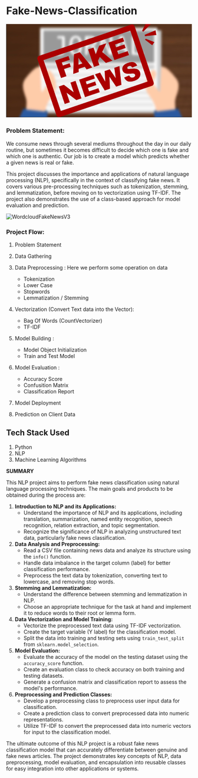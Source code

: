 # Fake-News-Classification

![Fake News](image.png)
### Problem Statement: 
We consume news through several mediums throughout the day in our daily routine, but sometimes it becomes difficult to decide which one is fake and which one is authentic. Our job is to create a model which predicts whether a given news is real or fake.

This project discusses the importance and applications of natural language processing (NLP), specifically in the context of classifying fake news. It covers various pre-processing techniques such as tokenization, stemming, and lemmatization, before moving on to vectorization using TF-IDF. The project also demonstrates the use of a class-based approach for model evaluation and prediction.

![WordcloudFakeNewsV3](https://github.com/Kokit0/PortfolioProject-NLP_Fake_News_Classification/assets/86896405/534b21f2-3db5-4c30-91aa-2590d6536343)

### Project Flow:
1. Problem Statement
2. Data Gathering
3. Data Preprocessing : Here we perform some operation on data
   - Tokenization
   - Lower Case
   - Stopwords 
   - Lemmatization / Stemming

5. Vectorization (Convert Text data into the Vector):
   - Bag Of Words (CountVectorizer)
   - TF-IDF

6. Model Building :
   - Model Object Initialization
   - Train and Test Model

7.  Model Evaluation :
      - Accuracy Score
      - Confusition Matrix
      - Classification Report

7. Model Deployment

8. Prediction on Client Data

## Tech Stack Used
1. Python
2. NLP
3. Machine Learning Algorithms

 **SUMMARY**
    
This NLP project aims to perform fake news classification using natural language processing techniques. The main goals and products to be obtained during the process are:
    
1. **Introduction to NLP and its Applications:**
    - Understand the importance of NLP and its applications, including translation, summarization, named entity recognition, speech recognition, relation extraction, and topic segmentation.
    - Recognize the significance of NLP in analyzing unstructured text data, particularly fake news classification.
2. **Data Analysis and Preprocessing:**
    - Read a CSV file containing news data and analyze its structure using the `info()` function.
    - Handle data imbalance in the target column (label) for better classification performance.
    - Preprocess the text data by tokenization, converting text to lowercase, and removing stop words.
3. **Stemming and Lemmatization:**
    - Understand the difference between stemming and lemmatization in NLP.
    - Choose an appropriate technique for the task at hand and implement it to reduce words to their root or lemma form.
4. **Data Vectorization and Model Training:**
    - Vectorize the preprocessed text data using TF-IDF vectorization.
    - Create the target variable (Y label) for the classification model.
    - Split the data into training and testing sets using `train_test_split` from `sklearn.model_selection`.
5. **Model Evaluation:**
    - Evaluate the accuracy of the model on the testing dataset using the `accuracy_score` function.
    - Create an evaluation class to check accuracy on both training and testing datasets.
    - Generate a confusion matrix and classification report to assess the model's performance.
6. **Preprocessing and Prediction Classes:**
    - Develop a preprocessing class to preprocess user input data for classification.
    - Create a prediction class to convert preprocessed data into numeric representations.
    - Utilize TF-IDF to convert the preprocessed data into numeric vectors for input to the classification model.
    
The ultimate outcome of this NLP project is a robust fake news classification model that can accurately differentiate between genuine and fake news articles. The project demonstrates key concepts of NLP, data preprocessing, model evaluation, and encapsulation into reusable classes for easy integration into other applications or systems.
